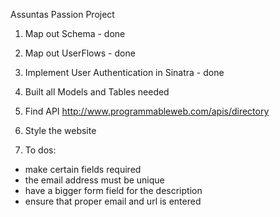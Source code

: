 Assuntas Passion Project

1. Map out Schema - done

2. Map out UserFlows - done

3. Implement User Authentication in Sinatra - done

4. Built all Models and Tables needed

5. Find API
http://www.programmableweb.com/apis/directory

6. Style the website

7. To dos:
- make certain fields required
- the email address must be unique
- have a bigger form field for the description
- ensure that proper email and url is entered
